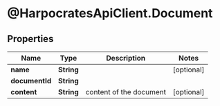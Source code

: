 # @HarpocratesApiClient.Document

## Properties

Name | Type | Description | Notes
------------ | ------------- | ------------- | -------------
**name** | **String** |  | [optional] 
**documentId** | **String** |  | 
**content** | **String** | content of the document | [optional] 



